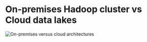 # On-premises Hadoop cluster vs Cloud data lakes

![On-premises versus cloud architectures](https://user-images.githubusercontent.com/62965911/213930652-1784028d-8974-46ed-9e7c-4924df84a5c2.png)